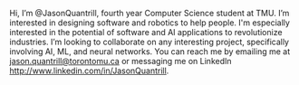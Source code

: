 Hi, I’m @JasonQuantrill, fourth year Computer Science student at TMU.
I’m interested in designing software and robotics to help people. I'm especially interested in the potential of software and AI applications to revolutionize industries.
I’m looking to collaborate on any interesting project, specifically involving AI, ML, and neural networks.
You can reach me by emailing me at jason.quantrill@torontomu.ca or messaging me on LinkedIn http://www.linkedin.com/in/JasonQuantrill.

